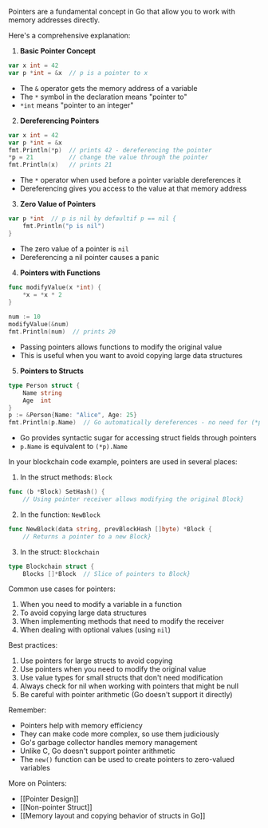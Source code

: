 Pointers are a fundamental concept in Go that allow you to work with memory addresses directly.

Here's a comprehensive explanation:

1. **Basic Pointer Concept**

```go
var x int = 42  
var p *int = &x  // p is a pointer to x
```

- The `&` operator gets the memory address of a variable
- The `*` symbol in the declaration means "pointer to"
- `*int` means "pointer to an integer"

2. **Dereferencing Pointers**

```go
var x int = 42  
var p *int = &x  
fmt.Println(*p)  // prints 42 - dereferencing the pointer
*p = 21          // change the value through the pointer
fmt.Println(x)   // prints 21
```

- The `*` operator when used before a pointer variable dereferences it
- Dereferencing gives you access to the value at that memory address

3. **Zero Value of Pointers**

```go
var p *int  // p is nil by defaultif p == nil {  
    fmt.Println("p is nil")  
}
```

- The zero value of a pointer is `nil`
- Dereferencing a nil pointer causes a panic

4. **Pointers with Functions**

```go
func modifyValue(x *int) {  
    *x = *x * 2  
}  
  
num := 10  
modifyValue(&num)  
fmt.Println(num)  // prints 20
```

- Passing pointers allows functions to modify the original value
- This is useful when you want to avoid copying large data structures

5. **Pointers to Structs**

```go
type Person struct {  
    Name string  
    Age  int  
}  
p := &Person{Name: "Alice", Age: 25}  
fmt.Println(p.Name)  // Go automatically dereferences - no need for (*p).Name
```

- Go provides syntactic sugar for accessing struct fields through pointers
- `p.Name` is equivalent to `(*p).Name`

In your blockchain code example, pointers are used in several places:

1. In the struct methods: `Block`

```go
func (b *Block) SetHash() {  
    // Using pointer receiver allows modifying the original Block}
```

2. In the function: `NewBlock`

```go
func NewBlock(data string, prevBlockHash []byte) *Block {  
    // Returns a pointer to a new Block}
```

3. In the struct: `Blockchain`

```go
type Blockchain struct {  
    Blocks []*Block  // Slice of pointers to Block}

```

Common use cases for pointers:

1. When you need to modify a variable in a function
2. To avoid copying large data structures
3. When implementing methods that need to modify the receiver
4. When dealing with optional values (using `nil`)

Best practices:

1. Use pointers for large structs to avoid copying
2. Use pointers when you need to modify the original value
3. Use value types for small structs that don't need modification
4. Always check for nil when working with pointers that might be null
5. Be careful with pointer arithmetic (Go doesn't support it directly)

Remember:

- Pointers help with memory efficiency
- They can make code more complex, so use them judiciously
- Go's garbage collector handles memory management
- Unlike C, Go doesn't support pointer arithmetic
- The `new()` function can be used to create pointers to zero-valued variables

More on Pointers:
- [[Pointer Design]]
- [[Non-pointer Struct]]
- [[Memory layout and copying behavior of structs in Go]]
